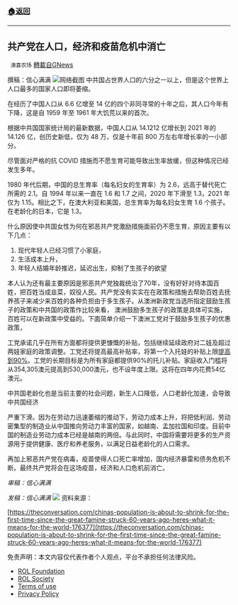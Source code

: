 ###  [:house:返回](README.md)
---


## 共产党在人口，经济和疫苗危机中消亡
` 澳喜农场` [轉載自GNews](https://gnews.org/zh-hans/2667236/)

撰稿：信心满满
 ![](https://assets.gnews.org/wp-content/uploads/2022/06/Screenshot-2022-06-04-231457_1654425313.png)网络截图 
中共国占世界人口的六分之一以上，但是这个世界上人口最多的国家人口即将萎缩。
 
在经历了中国人口从 6.6 亿增至 14 亿的四个非同寻常的十年之后，其人口今年有下降，这是自 1959 年至 1961 年大饥荒以来的首次。
 
根据中共国国家统计局的最新数据，中国人口从 14.1212 亿增长到 2021 年的 14.126 亿，创历史新低，仅为 48 万，仅是十年前 800 万左右年增长率的一小部分。
 
尽管面对严格的抗 COVID 措施而不愿生育可能导致出生率放缓，但这种情况已经发生多年。
 
1980 年代后期，中国的总生育率（每名妇女的生育率）为 2.6，远高于替代死亡所需的 2.1。自 1994 年以来一直在 1.6 和 1.7 之间，2020 年下滑至 1.3，2021 年仅为 1.15。相比之下，在澳大利亚和美国，总生育率为每名妇女生育 1.6 个孩子。在老龄化的日本，它是 1.3。
 
什么原因使中共国女性为何在邪恶共产党激励措施面前仍不愿生育，原因主要有以下几点：
 
1. 现代年轻人已经习惯了小家庭，
2. 生活成本上升，
3. 年轻人结婚年龄推迟，延迟出生，抑制了生孩子的欲望

本人认为还有最主要原因是邪恶共产党独裁统治了70年，没有好好对待本国百姓，把百姓当成韭菜，奴役人民。共产党没有实实在在政策和措施去帮助百姓去抚养孩子来减少来百姓的各种负担由于多生孩子。从澳洲新政党当选所指定鼓励生孩子的政策和中共国的政策作比较来看， 澳洲鼓励多生孩子的政策是具体可实施，百姓可以在新政策中受益的。下面简单介绍一下澳洲工党对于鼓励多生孩子的优惠政策，
 
工党承诺几乎在所有方面都将提供更慷慨的补贴，包括继续延续政府对二娃及超过两娃家庭的政策调整。工党还将提高最高补贴率，将第一个入托娃的补贴上限[提高到90%](https://www.abc.net.au/news/2020-10-08/albanese-child-care-announcement-in-budget-reply-speech/12744984)。工党的长期目标是为所有家庭都提供90%的托儿补贴。家庭收入门槛将从354,305澳元提高到530,000澳元，也不设年度上限。这将在四年内花费54亿澳元。
 
中共国老龄化也是当前主要的社会问题，新生人口降低，人口老龄化加速，会导致中共国经济
 
严重下滑。因为在劳动力迅速萎缩的推动下，劳动力成本上升，将把低利润、劳动密集型的制造业从中国推向劳动力丰富的国家，如越南、孟加拉国和印度。目前中国的制造业劳动力成本已经是越南的两倍。与此同时，中国将需要将更多的生产资源用于提供健康、医疗和养老服务，以满足日益老龄化的人口需求。
 
再加上邪恶共产党在病毒，疫苗使得人口死亡率增加，国内经济暴雷和债务危机不断。最终共产党将会在这场疫苗，经济和人口危机前消亡。
 
*审稿：信心满满*
 
*发稿：信心满满*
 ![](https://assets.gnews.org/wp-content/uploads/2022/06/HA_1654314977.jpg) 
资料来源：
 
[https://theconversation.com/chinas-population-is-about-to-shrink-for-the-first-time-since-the-great-famine-struck-60-years-ago-heres-what-it-means-for-the-world-176377](https://theconversation.com/chinas-population-is-about-to-shrink-for-the-first-time-since-the-great-famine-struck-60-years-ago-heres-what-it-means-for-the-world-176377)

免责声明：本文内容仅代表作者个人观点，平台不承担任何法律风险。
  
- [ROL Foundation](https://rolfoundation.org/)
- [ROL Society](https://rolsociety.org/)
- [Terms of use](https://gnews.org/terms-of-use-3/)
- [Privacy Policy](https://gnews.org/privacy-policy/)
